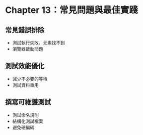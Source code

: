 # Chapter 13：常見問題與最佳實踐

## 常見錯誤排除
- 測試執行失敗、元素找不到
- 瀏覽器啟動問題

## 測試效能優化
- 減少不必要的等待
- 測試資料重用

## 撰寫可維護測試
- 測試命名規則
- 結構化測試檔案
- 避免硬編碼